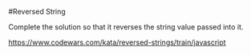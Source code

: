 #Reversed String

Complete the solution so that it reverses the string value passed into it.

https://www.codewars.com/kata/reversed-strings/train/javascript